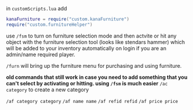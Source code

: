 in `customScripts.lua` add 
```lua
kanaFurniture = require("custom.kanaFurniture")
require("custom.furnitureHelper")
```


use `/fsm` to turn on furniture selection mode and then actvite or hit any object with the furniture selection tool (looks like stendars hammer) which will be added to your inventory automatically on login if you are an admin/name required player.

`/furn` will bring up the furniture menu for purchasing and using furniture.

**old commands that still work in case you need to add something that you can't select by activating or hitting. using `/fsm` is much easier**
`/ac category` to create a new category 

`/af category category` 
`/af name name` 
`/af refid refid`
`/af price price`
